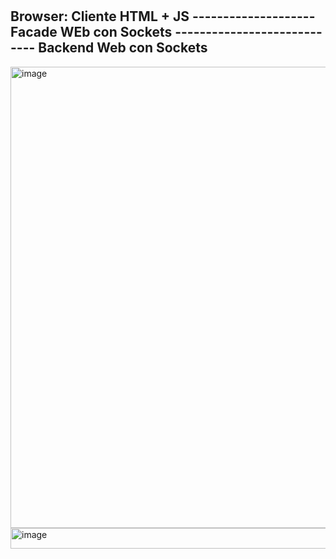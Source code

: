 # 

## Browser: Cliente HTML + JS -------------------- Facade WEb con Sockets ---------------------------- Backend Web con Sockets 

<img width="1632" height="738" alt="image" src="https://github.com/user-attachments/assets/32d799c8-d6be-4bde-9bd6-db7fdc18e4b8" />

<img width="1102" height="33" alt="image" src="https://github.com/user-attachments/assets/3b230016-5232-4e64-9282-afbbc8253e43" />

